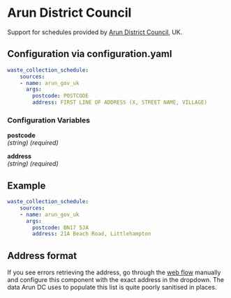 # Arun District Council

Support for schedules provided by [Arun District Council](https://www1.arun.gov.uk/when-are-my-bins-collected), UK.

## Configuration via configuration.yaml

```yaml
waste_collection_schedule:
    sources:
    - name: arun_gov_uk
      args:
        postcode: POSTCODE
        address: FIRST LINE OF ADDRESS (X, STREET NAME, VILLAGE)
```

### Configuration Variables

**postcode**  
*(string) (required)*

**address**  
*(string) (required)*

## Example

```yaml
waste_collection_schedule:
    sources:
    - name: arun_gov_uk
      args:
        postcode: BN17 5JA
        address: 21A Beach Road, Littlehampton
```

## Address format

If you see errors retrieving the address, go through the [web flow](https://www1.arun.gov.uk/when-are-my-bins-collected) manually and configure this component with the exact address in the dropdown. The data Arun DC uses to populate this list is quite poorly sanitised in places.
